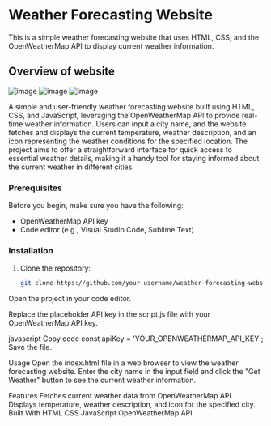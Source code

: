 # Weather Forecasting Website

This is a simple weather forecasting website that uses HTML, CSS, and the OpenWeatherMap API to display current weather information.
## Overview of website
![image](https://github.com/Hemasri1405/Weatherforecast/assets/146213788/b685524d-e8f8-4019-9044-578fb7b6e7b6)
![image](https://github.com/Hemasri1405/Weatherforecast/assets/146213788/d92bbdc9-1ff0-47b5-bb92-5584af923011)
![image](https://github.com/Hemasri1405/Weatherforecast/assets/146213788/6c48881a-3cb8-47f5-8e72-a9a779a2220f)


A simple and user-friendly weather forecasting website built using HTML, CSS, and JavaScript, leveraging the OpenWeatherMap API to provide real-time weather information. Users can input a city name, and the website fetches and displays the current temperature, weather description, and an icon representing the weather conditions for the specified location. The project aims to offer a straightforward interface for quick access to essential weather details, making it a handy tool for staying informed about the current weather in different cities.


### Prerequisites

Before you begin, make sure you have the following:

- OpenWeatherMap API key
- Code editor (e.g., Visual Studio Code, Sublime Text)

### Installation

1. Clone the repository:

   ```bash
   git clone https://github.com/your-username/weather-forecasting-website.git
Open the project in your code editor.

Replace the placeholder API key in the script.js file with your OpenWeatherMap API key.

javascript
Copy code
const apiKey = 'YOUR_OPENWEATHERMAP_API_KEY';
Save the file.

Usage
Open the index.html file in a web browser to view the weather forecasting website. Enter the city name in the input field and click the "Get Weather" button to see the current weather information.

Features
Fetches current weather data from OpenWeatherMap API.
Displays temperature, weather description, and icon for the specified city.
Built With
HTML
CSS
JavaScript
OpenWeatherMap API
